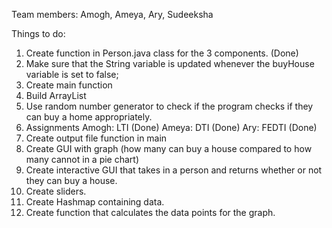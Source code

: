 Team members: Amogh, Ameya, Ary, Sudeeksha  

Things to do: 
  1. Create function in Person.java class for the 3 components. (Done)
  2. Make sure that the String variable is updated whenever the buyHouse variable is set to false;
  3. Create main function
  4. Build ArrayList
  5. Use random number generator to check if the program checks if they can buy a home appropriately.
  6. Assignments
     Amogh: LTI (Done)
     Ameya: DTI (Done)
     Ary: FEDTI (Done)
  7. Create output file function in main
  8. Create GUI with graph (how many can buy a house compared to how many cannot in a pie chart)
  9. Create interactive GUI that takes in a person and returns whether or not they can buy a house.
  10. Create sliders.
  11. Create Hashmap containing data.
  12. Create function that calculates the data points for the graph. 
